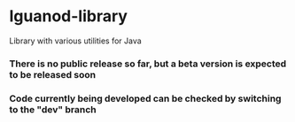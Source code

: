 Iguanod-library
===============

Library with various utilities for Java

### There is no public release so far, but a beta version is expected to be released soon ###

### Code currently being developed can be checked by switching to the "dev" branch ###
